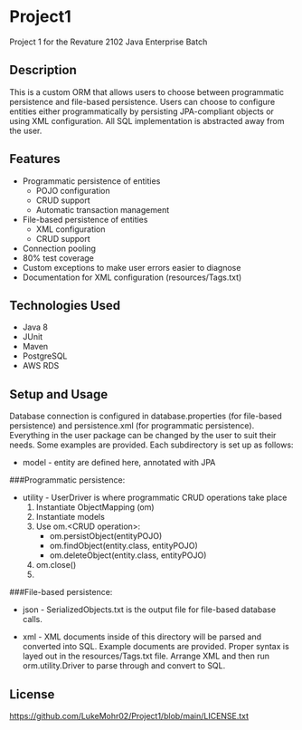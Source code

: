 # Project1
Project 1 for the Revature 2102 Java Enterprise Batch

## Description
This is a custom ORM that allows users to choose between programmatic persistence and file-based persistence. Users can
choose to configure entities either programmatically by persisting JPA-compliant objects or using XML configuration. All
SQL implementation is abstracted away from the user.

## Features
* Programmatic persistence of entities
    * POJO configuration
    * CRUD support
    * Automatic transaction management
* File-based persistence of entities
    * XML configuration
    * CRUD support
* Connection pooling
* 80% test coverage
* Custom exceptions to make user errors easier to diagnose
* Documentation for XML configuration (resources/Tags.txt)

## Technologies Used
* Java 8
* JUnit
* Maven
* PostgreSQL
* AWS RDS

## Setup and Usage
Database connection is configured in database.properties (for file-based persistence) and persistence.xml (for 
programmatic persistence). 
Everything in the user package can be changed by the user to suit their needs. Some examples are provided. Each 
subdirectory is set up as follows:
  - model - entity are defined here, annotated with JPA
  
###Programmatic persistence:
  - utility - UserDriver is where programmatic CRUD operations take place
    1. Instantiate ObjectMapping (om)
    2. Instantiate models
    3. Use om.\<CRUD operation>:
        - om.persistObject(entityPOJO)
        - om.findObject(entity.class, entityPOJO)
        - om.deleteObject(entity.class, entityPOJO)
    4. om.close()
    5. 
###File-based persistence:
  - json - SerializedObjects.txt is the output file for file-based database calls.
    
  - xml - XML documents inside of this directory will be parsed and converted into SQL. Example documents are provided.
    Proper syntax is layed out in the resources/Tags.txt file. Arrange XML and then run orm.utility.Driver to parse
    through and convert to SQL.

## License
https://github.com/LukeMohr02/Project1/blob/main/LICENSE.txt
